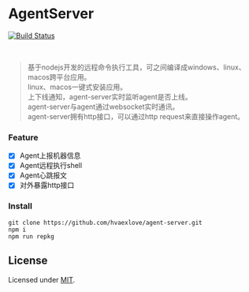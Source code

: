 <h1>AgentServer</h1>

<div>

[![Build Status](https://travis-ci.org/hvaexlove/agent-server.svg?branch=master)](https://travis-ci.org/hvaexlove/agent-server)

</div>

<br />

> 基于nodejs开发的远程命令执行工具，可之间编译成windows、linux、macos跨平台应用。<br />
> linux、macos一键式安装应用。<br />
> 上下线通知，agent-server实时监听agent是否上线。<br />
> agent-server与agent通过websocket实时通讯。<br />
> agent-server拥有http接口，可以通过http request来直接操作agent。<br />

### Feature

- [x] Agent上报机器信息
- [x] Agent远程执行shell
- [x] Agent心跳报文
- [x] 对外暴露http接口

### Install

```
git clone https://github.com/hvaexlove/agent-server.git
npm i
npm run repkg
```

## License

Licensed under [MIT](./LICENSE).